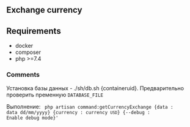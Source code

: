 **<h2>Exchange currency</h2>**

**<h2>Requirements</h2>**
- docker
- composer 
- php >=7.4

**<h3>Comments</h3>**
Установка базы данных - ./sh/db.sh {containeruid}. Предварительно проверить пременную `DATABASE_FILE`

Выполнение:
<code>
php artisan command:getСurrencyExchange
{data : data dd/mm/yyyy}
{currency : currency `USD`}
{--debug : Enable debug mode}'
</code>
